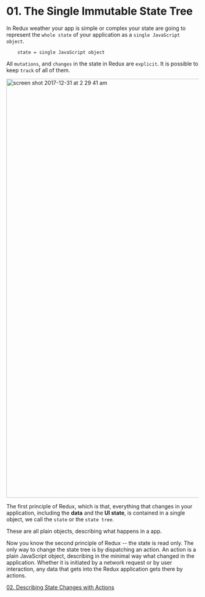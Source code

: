 # 01. The Single Immutable State Tree
In Redux weather your app is simple or complex your state are going to represent the `whole state` of your application as a `single JavaScript object`. 

        state = single JavaScript object

All `mutations`, and `changes` in the state in Redux are `explicit`. It is possible to keep `track` of all of them.

<img width="1097" alt="screen shot 2017-12-31 at 2 29 41 am" src="https://user-images.githubusercontent.com/5876481/34460950-8cc91608-edd2-11e7-8b34-13036f2f70c5.png">

The first principle of Redux, which is that, everything that changes in your application, including the **data** and the **UI state**, is contained in a single object, we call the `state` or the `state tree`.

These are all plain objects, describing what happens in a app. 

Now you know the second principle of Redux -- the state is read only. The only way to change the state tree is by dispatching an action. An action is a plain JavaScript object, describing in the minimal way what changed in the application. Whether it is initiated by a network request or by user interaction, any data that gets into the Redux application gets there by actions.

[02. Describing State Changes with Actions](https://github.com/xgirma/getting-started-with-redux/tree/master/chapters/02)